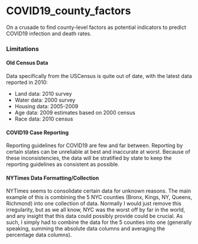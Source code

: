 # COVID19_county_factors
 On a crusade to find county-level factors as potential indicators to predict COVID19 infection and death rates.

### Limitations ###
#### Old Census Data ####
Data specifically from the USCensus is quite out of date, with the latest data reported in 2010:
- Land data: 2010 survey
- Water data: 2000 survey
- Housing data: 2005-2009
- Age data: 2009 estimates based on 2000 census
- Race data: 2010 census

#### COVID19 Case Reporting ####
Reporting guidelines for COVID19 are few and far between. Reporting by certain states can be unreliable at best and inaccurate at worst. Because of these inconsistencies, the data will be stratified by state to keep the reporting guidelines as consistent as possible.

#### NYTimes Data Formatting/Collection ####
NYTimes seems to consolidate certain data for unknown reasons. The main example of this is combining the 5 NYC counties (Bronx, Kings, NY, Queens, Richmond) into one collection of data. Normally I would just remove this irregularity, but as we all know, NYC was the worst off by far in the world, and any insight that this data could possibly provide could be crucial. As such, I simply had to combine the data for the 5 counties into one (generally speaking, summing the absolute data columns and averaging the percentage data columns).

